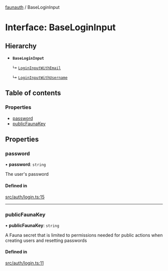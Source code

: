 [faunauth](../index.md) / BaseLoginInput

# Interface: BaseLoginInput

## Hierarchy

- **`BaseLoginInput`**

  ↳ [`LoginInputWithEmail`](LoginInputWithEmail.md)

  ↳ [`LoginInputWithUsername`](LoginInputWithUsername.md)

## Table of contents

### Properties

- [password](BaseLoginInput.md#password)
- [publicFaunaKey](BaseLoginInput.md#publicfaunakey)

## Properties

### password

• **password**: `string`

The user's password

#### Defined in

[src/auth/login.ts:15](https://github.com/alexnitta/faunauth/blob/380e952/src/auth/login.ts#L15)

___

### publicFaunaKey

• **publicFaunaKey**: `string`

A Fauna secret that is limited to permissions needed for public actions when creating users
and resetting passwords

#### Defined in

[src/auth/login.ts:11](https://github.com/alexnitta/faunauth/blob/380e952/src/auth/login.ts#L11)
